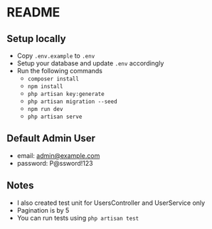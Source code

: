# README

## Setup locally
- Copy `.env.example` to `.env`
- Setup your database and update `.env` accordingly
- Run the following commands 
  - `composer install`
  - `npm install`
  - `php artisan key:generate`
  - `php artisan migration --seed`
  - `npm run dev`
  - `php artisan serve`

## Default Admin User

- email: admin@example.com
- password: P@ssword!123

## Notes
- I also created test unit for UsersController and UserService only
- Pagination is by 5 
- You can run tests using `php artisan test`

